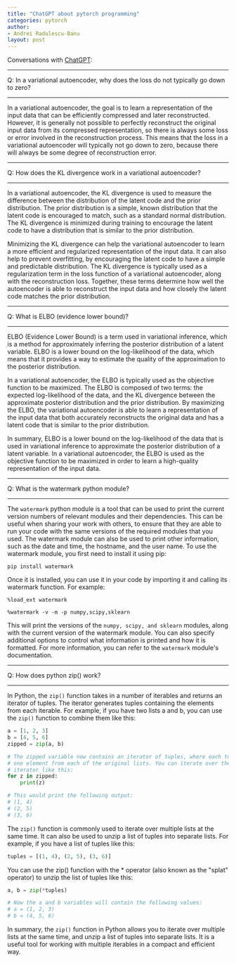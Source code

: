 ```yaml
---
title: "ChatGPT about pytorch programming"
categories: pytorch
author:
- Andrei Radulescu-Banu
layout: post
---
```


Conversations with [ChatGPT](https://openai.com/blog/chatgpt/):

---

Q: In a variational autoencoder, why does the loss do not typically go down to zero?

---

In a variational autoencoder, the goal is to learn a representation of the input data that can be efficiently compressed and later reconstructed. However, it is generally not possible to perfectly reconstruct the original input data from its compressed representation, so there is always some loss or error involved in the reconstruction process. This means that the loss in a variational autoencoder will typically not go down to zero, because there will always be some degree of reconstruction error.

---

Q: How does the KL divergence work in a variational autoencoder?

---

In a variational autoencoder, the KL divergence is used to measure the difference between the distribution of the latent code and the prior distribution. The prior distribution is a simple, known distribution that the latent code is encouraged to match, such as a standard normal distribution. The KL divergence is minimized during training to encourage the latent code to have a distribution that is similar to the prior distribution.

Minimizing the KL divergence can help the variational autoencoder to learn a more efficient and regularized representation of the input data. It can also help to prevent overfitting, by encouraging the latent code to have a simple and predictable distribution. The KL divergence is typically used as a regularization term in the loss function of a variational autoencoder, along with the reconstruction loss. Together, these terms determine how well the autoencoder is able to reconstruct the input data and how closely the latent code matches the prior distribution.

---

Q: What is ELBO (evidence lower bound)?

---

ELBO (Evidence Lower Bound) is a term used in variational inference, which is a method for approximately inferring the posterior distribution of a latent variable. ELBO is a lower bound on the log-likelihood of the data, which means that it provides a way to estimate the quality of the approximation to the posterior distribution.

In a variational autoencoder, the ELBO is typically used as the objective function to be maximized. The ELBO is composed of two terms: the expected log-likelihood of the data, and the KL divergence between the approximate posterior distribution and the prior distribution. By maximizing the ELBO, the variational autoencoder is able to learn a representation of the input data that both accurately reconstructs the original data and has a latent code that is similar to the prior distribution.

In summary, ELBO is a lower bound on the log-likelihood of the data that is used in variational inference to approximate the posterior distribution of a latent variable. In a variational autoencoder, the ELBO is used as the objective function to be maximized in order to learn a high-quality representation of the input data.


---

Q: What is the watermark python module?

---

The `watermark` python module is a tool that can be used to print the current version numbers of relevant modules and their dependencies. This can be useful when sharing your work with others, to ensure that they are able to run your code with the same versions of the required modules that you used. The watermark module can also be used to print other information, such as the date and time, the hostname, and the user name. To use the watermark module, you first need to install it using pip:

```
pip install watermark
```

Once it is installed, you can use it in your code by importing it and calling its watermark function. For example:

```
%load_ext watermark

%watermark -v -m -p numpy,scipy,sklearn
```

This will print the versions of the `numpy, scipy, and sklearn` modules, along with the current version of the watermark module. You can also specify additional options to control what information is printed and how it is formatted. For more information, you can refer to the `watermark` module's documentation.

---

Q: How does python zip() work?

---

In Python, the `zip()` function takes in a number of iterables and returns an iterator of tuples. The iterator generates tuples containing the elements from each iterable. For example, if you have two lists a and b, you can use the `zip()` function to combine them like this:

```python
a = [1, 2, 3]
b = [4, 5, 6]
zipped = zip(a, b)

# The zipped variable now contains an iterator of tuples, where each tuple contains
# one element from each of the original lists. You can iterate over the zipped
# iterator like this:
for z in zipped:
    print(z)

# This would print the following output:
# (1, 4)
# (2, 5)
# (3, 6)
```

The `zip()` function is commonly used to iterate over multiple lists at the same time. It can also be used to unzip a list of tuples into separate lists. For example, if you have a list of tuples like this:

```python
tuples = [(1, 4), (2, 5), (3, 6)]
```

You can use the zip() function with the * operator (also known as the "splat" operator) to unzip the list of tuples like this:

```python
a, b = zip(*tuples)

# Now the a and b variables will contain the following values:
# a = (1, 2, 3)
# b = (4, 5, 6)
```

In summary, the `zip()` function in Python allows you to iterate over multiple lists at the same time, and unzip a list of tuples into separate lists. It is a useful tool for working with multiple iterables in a compact and efficient way.
